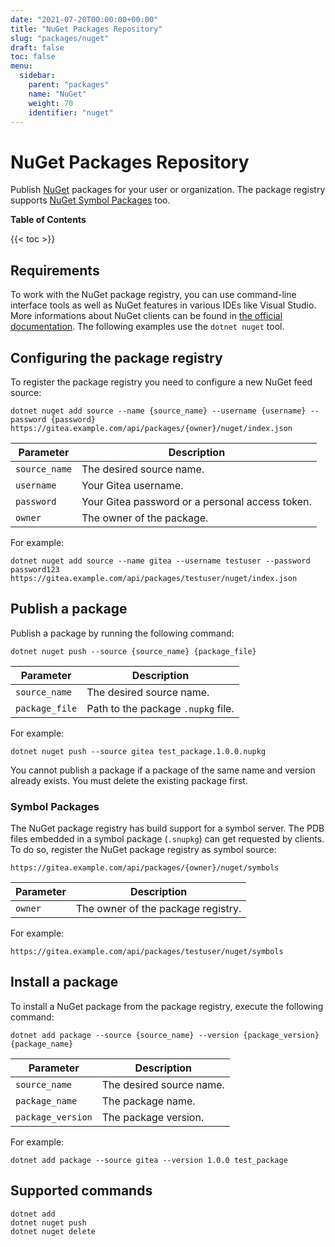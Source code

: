 ```yaml
---
date: "2021-07-20T00:00:00+00:00"
title: "NuGet Packages Repository"
slug: "packages/nuget"
draft: false
toc: false
menu:
  sidebar:
    parent: "packages"
    name: "NuGet"
    weight: 70
    identifier: "nuget"
---
```


# NuGet Packages Repository

Publish [NuGet](https://www.nuget.org/) packages for your user or organization. The package registry supports [NuGet Symbol Packages](https://docs.microsoft.com/en-us/nuget/create-packages/symbol-packages-snupkg) too.

**Table of Contents**

{{< toc >}}

## Requirements

To work with the NuGet package registry, you can use command-line interface tools as well as NuGet features in various IDEs like Visual Studio.
More informations about NuGet clients can be found in [the official documentation](https://docs.microsoft.com/en-us/nuget/install-nuget-client-tools).
The following examples use the `dotnet nuget` tool.

## Configuring the package registry

To register the package registry you need to configure a new NuGet feed source:

```shell
dotnet nuget add source --name {source_name} --username {username} --password {password} https://gitea.example.com/api/packages/{owner}/nuget/index.json
```

| Parameter     | Description |
| ------------- | ----------- |
| `source_name` | The desired source name. |
| `username`    | Your Gitea username. |
| `password`    | Your Gitea password or a personal access token. |
| `owner`       | The owner of the package. |

For example:

```shell
dotnet nuget add source --name gitea --username testuser --password password123 https://gitea.example.com/api/packages/testuser/nuget/index.json
```

## Publish a package

Publish a package by running the following command:

```shell
dotnet nuget push --source {source_name} {package_file}
```

| Parameter      | Description |
| -------------- | ----------- |
| `source_name`  | The desired source name. |
| `package_file` | Path to the package `.nupkg` file. |

For example:

```shell
dotnet nuget push --source gitea test_package.1.0.0.nupkg
```

You cannot publish a package if a package of the same name and version already exists. You must delete the existing package first.

### Symbol Packages

The NuGet package registry has build support for a symbol server. The PDB files embedded in a symbol package (`.snupkg`) can get requested by clients.
To do so, register the NuGet package registry as symbol source:

```
https://gitea.example.com/api/packages/{owner}/nuget/symbols
```

| Parameter | Description |
| --------- | ----------- |
| `owner`   | The owner of the package registry. |

For example:

```shell
https://gitea.example.com/api/packages/testuser/nuget/symbols
```

## Install a package

To install a NuGet package from the package registry, execute the following command:

```shell
dotnet add package --source {source_name} --version {package_version} {package_name}
```

| Parameter         | Description |
| ----------------- | ----------- |
| `source_name`     | The desired source name. |
| `package_name`    | The package name. |
| `package_version` | The package version. |

For example:

```shell
dotnet add package --source gitea --version 1.0.0 test_package
```

## Supported commands

```
dotnet add
dotnet nuget push
dotnet nuget delete
```

